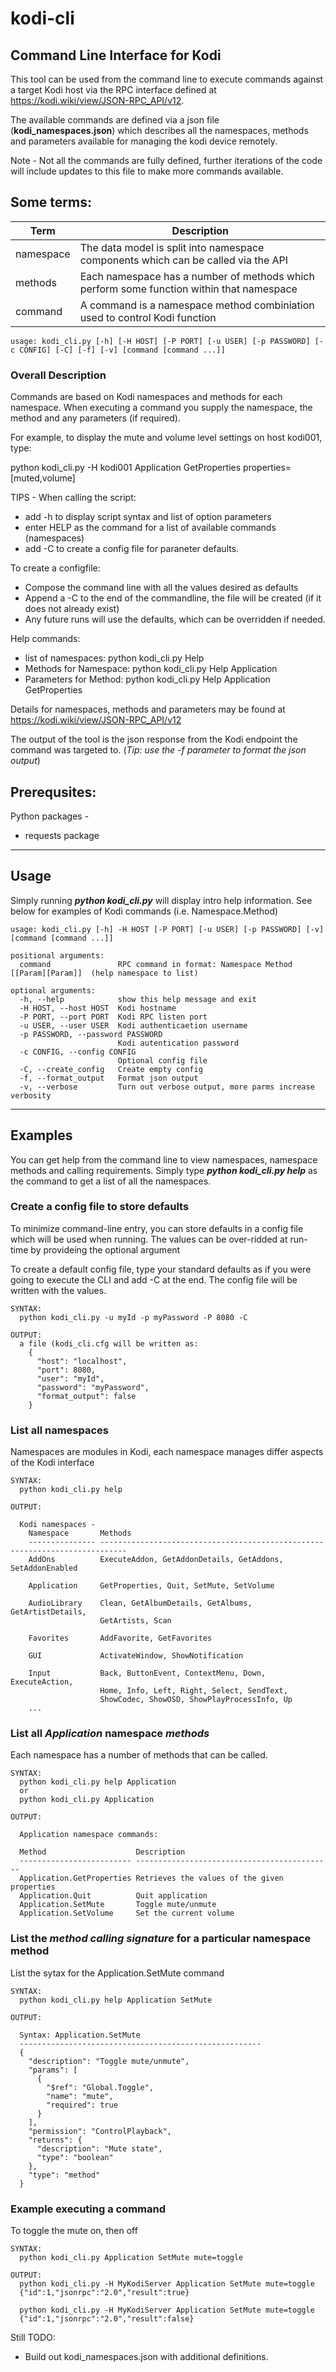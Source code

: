# kodi-cli
## Command Line Interface for Kodi

This tool can be used from the command line to execute commands against a target Kodi host via the RPC interface defined at  https://kodi.wiki/view/JSON-RPC_API/v12.  

The available commands are defined via a json file (**kodi_namespaces.json**) which describes all the namespaces, methods and parameters available for managing the kodi device remotely.  

Note - Not all the commands are fully defined, further iterations of the code will include updates to this file to make more commands available.

## Some terms:

| Term | Description |
| ------------- | ---------------------------- |
| namespace | The data model is split into namespace components which can be called via the API |
| methods | Each namespace has a number of methods which perform some function within that namespace |
| command | A command is a namespace method combiniation used to control Kodi function |

```
usage: kodi_cli.py [-h] [-H HOST] [-P PORT] [-u USER] [-p PASSWORD] [-c CONFIG] [-C] [-f] [-v] [command [command ...]]
```

### Overall Description

Commands are based on Kodi namespaces and methods for each namespace.  When executing a command
you supply the namespace, the method and any parameters (if required).

For example, to display the mute and volume level settings on host kodi001, type:

  python kodi_cli.py -H kodi001 Application GetProperties properties=[muted,volume]

TIPS - When calling the script:
 - add -h to display script syntax and list of option parameters
 - enter HELP as the command for a list of available commands (namespaces)
 - add -C to create a config file for paraneter defaults.

To create a configfile:
  - Compose the command line with all the values desired as defaults
  - Append a -C to the end of the commandline, the file will be created (if it does not already exist)
  - Any future runs will use the defaults, which can be overridden if needed.

Help commands:
  - list of namespaces:    python kodi_cli.py Help
  - Methods for Namespace: python kodi_cli.py Help Application
  - Parameters for Method: python kodi_cli.py Help Application GetProperties

Details for namespaces, methods and parameters may be found at https://kodi.wiki/view/JSON-RPC_API/v12


The output of the tool is the json response from the Kodi endpoint the command was targeted to. 
(<em>Tip: use the -f parameter to format the json output</em>)

## Prerequsites:

Python packages -
<ul>
<li>requests package</li>
</ul>


---

## Usage

Simply running ***python kodi_cli.py*** will display intro help information.
See below for examples of Kodi commands (i.e. Namespace.Method)

```
usage: kodi_cli.py [-h] -H HOST [-P PORT] [-u USER] [-p PASSWORD] [-v] [command [command ...]]

positional arguments:
  command               RPC command in format: Namespace Method [[Param][Param]]  (help namespace to list)

optional arguments:
  -h, --help            show this help message and exit
  -H HOST, --host HOST  Kodi hostname
  -P PORT, --port PORT  Kodi RPC listen port
  -u USER, --user USER  Kodi authenticaetion username
  -p PASSWORD, --password PASSWORD
                        Kodi autentication password
  -c CONFIG, --config CONFIG
                        Optional config file
  -C, --create_config   Create empty config
  -f, --format_output   Format json output
  -v, --verbose         Turn out verbose output, more parms increase verbosity
  ```

---

## Examples

You can get help from the command line to view namespaces, namespace methods and calling requirements.  Simply
type ***python kodi_cli.py help*** as the command to get a list of all the namespaces.

### Create a config file to store defaults
To minimize command-line entry, you can store defaults in a config file which will be used when running.  The
values can be over-ridded at run-time by provideing the optional argument

To create a default config file, type your standard defaults as if you were going to execute the CLI and add -C at the end.
The config file will be written with the values.
```
SYNTAX:
  python kodi_cli.py -u myId -p myPassword -P 8080 -C

OUTPUT:
  a file (kodi_cli.cfg will be written as:
    {
      "host": "localhost",
      "port": 8080,
      "user": "myId",
      "password": "myPassword",
      "format_output": false
    }
```

### List all **namespaces**

Namespaces are modules in Kodi, each namespace manages differ aspects of the Kodi interface

```
SYNTAX:
  python kodi_cli.py help

OUTPUT:

  Kodi namespaces -
    Namespace       Methods
    --------------- ----------------------------------------------------------------------------
    AddOns          ExecuteAddon, GetAddonDetails, GetAddons, SetAddonEnabled

    Application     GetProperties, Quit, SetMute, SetVolume

    AudioLibrary    Clean, GetAlbumDetails, GetAlbums, GetArtistDetails,
                    GetArtists, Scan

    Favorites       AddFavorite, GetFavorites

    GUI             ActivateWindow, ShowNotification

    Input           Back, ButtonEvent, ContextMenu, Down, ExecuteAction,
                    Home, Info, Left, Right, Select, SendText,
                    ShowCodec, ShowOSD, ShowPlayProcessInfo, Up
    ...
```

### List all ***Application*** namespace ***methods***

Each namespace has a number of methods that can be called.  

```
SYNTAX:
  python kodi_cli.py help Application
  or
  python kodi_cli.py Application

OUTPUT:

  Application namespace commands:

  Method                    Description
  ------------------------- --------------------------------------------
  Application.GetProperties Retrieves the values of the given properties
  Application.Quit          Quit application
  Application.SetMute       Toggle mute/unmute
  Application.SetVolume     Set the current volume
```

### List the ***method calling signature*** for a particular namespace method

List the sytax for the Application.SetMute command

```
SYNTAX:
  python kodi_cli.py help Application SetMute

OUTPUT:

  Syntax: Application.SetMute
  ------------------------------------------------------
  {
    "description": "Toggle mute/unmute",
    "params": [
      {
        "$ref": "Global.Toggle",
        "name": "mute",
        "required": true
      }
    ],
    "permission": "ControlPlayback",
    "returns": {
      "description": "Mute state",
      "type": "boolean"
    },
    "type": "method"
  }

```

### Example executing a command

To toggle the mute on, then off

```
SYNTAX:
  python kodi_cli.py Application SetMute mute=toggle

OUTPUT:
  python kodi_cli.py -H MyKodiServer Application SetMute mute=toggle
  {"id":1,"jsonrpc":"2.0","result":true}

  python kodi_cli.py -H MyKodiServer Application SetMute mute=toggle
  {"id":1,"jsonrpc":"2.0","result":false}
```

  Still TODO:
  <ul>
  <li>Build out kodi_namespaces.json with additional definitions.</li>
  </ul>